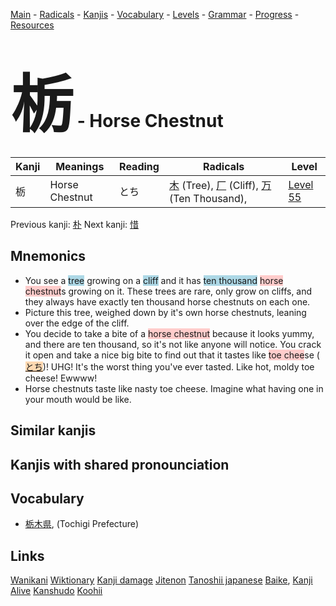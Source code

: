 <style> bigfont {font-size: 100px}</style>
[Main](../README.md) -
[Radicals](../radicals.md) -
[Kanjis](../kanjis.md) -
[Vocabulary](../vocabulary.md) -
[Levels](../levels.md) -
[Grammar](../grammar.md) - 
[Progress](../progress.md) -
[Resources](../resources.md)
# <bigfont> 栃</bigfont> - Horse Chestnut 

| Kanji | Meanings | Reading | Radicals | Level |
| --- | --- | --- | --- | --- |
| 栃 | Horse Chestnut | とち | [木](../radicals/木.md) (Tree), [厂](../radicals/厂.md) (Cliff), [万](../radicals/万.md) (Ten Thousand),  | [Level 55](../levels/wk_level55.md) |

Previous kanji: [朴](朴.md) Next kanji: [惜](惜.md) 

## Mnemonics
 * You see a <span style="background-color:#ADD8E6"> tree</span> growing on a <span style="background-color:#ADD8E6"> cliff</span> and it has <span style="background-color:#ADD8E6"> ten thousand</span> <span style="background-color:#ffcccb"> horse chestnut</span>s growing on it. These trees are rare, only grow on cliffs, and they always have exactly ten thousand horse chestnuts on each one. 
* Picture this tree, weighed down by it's own horse chestnuts, leaning over the edge of the cliff.
* You decide to take a bite of a <span style="background-color:#ffcccb"> horse chestnut</span> because it looks yummy, and there are ten thousand, so it's not like anyone will notice. You crack it open and take a nice big bite to find out that it tastes like <span style="background-color:#ffcccb"> toe chee</span>se (<span style="background-color:#fed8b1"> [とち](https://jisho.org/search/とち)</span>)! UHG! It's the worst thing you've ever tasted. Like hot, moldy toe cheese! Ewwww! 
* Horse chestnuts taste like nasty toe cheese. Imagine what having one in your mouth would be like. 


## Similar kanjis
 


## Kanjis with shared pronounciation
 


## Vocabulary
 * [栃木県](../vocabulary/栃.md), (Tochigi Prefecture)




## Links 


[Wanikani](https://www.wanikani.com/kanji/栃)
[Wiktionary](https://en.wiktionary.org/wiki/栃)
[Kanji damage](http://www.kanjidamage.com/kanji/search?utf8=✓&q=栃)
[Jitenon](https://jitenon.com/kanji/栃)
[Tanoshii japanese](https://www.tanoshiijapanese.com/dictionary/kanji.cfm?k=栃)
[Baike](https://baike.baidu.com/item/栃),
[Kanji Alive](https://app.kanjialive.com/栃)
[Kanshudo](https://www.kanshudo.com/searchmn?q=栃)
[Koohii](https://kanji.koohii.com/study/kanji/栃)
